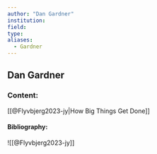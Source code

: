 ```yaml
---
author: "Dan Gardner"
institution:
field:
type:
aliases:
  - Gardner
---
```


## Dan Gardner

### Content:
[[@Flyvbjerg2023-jy|How Big Things Get Done]]

#### Bibliography:

![[@Flyvbjerg2023-jy]]